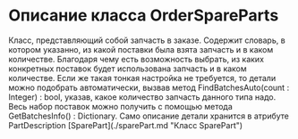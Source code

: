 # Описание класса OrderSpareParts
<p>Класс, представляющий собой запчасть в заказе. Содержит словарь, в котором указанно, из какой поставки была взята запчасть и в каком количестве. Благодаря чему есть возможность выбрать, из каких конкретных поставок будет использована запчасть и в каком количестве. Если же такая тонкая настройка не требуется, то детали можно подобрать автоматически, вызвав метод FindBatchesAuto(count : Integer) : bool, указав, какое количество запчасть данного типа надо. Весь набор поставок можно получить с помощью метода GetBatchesInfo() : Dictionary<Batch, Integer>. Само описание детали хранится в атрибуте PartDescription [SparePart](./sparePart.md "Класс SparePart")</p>
